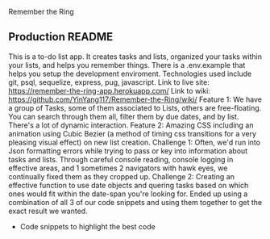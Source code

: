 Remember the Ring


## Production README
This is a to-do list app. It creates tasks and lists, organized your tasks within your lists, and helps you remember things.
There is a .env.example that helps you setup the development enviroment.
Technologies used include git, psql, sequelize, express, pug, javascript.
Link to live site: https://remember-the-ring-app.herokuapp.com/
Link to wiki: https://github.com/YinYang117/Remember-the-Ring/wiki/
Feature 1: We have a group of Tasks, some of them associated to Lists, others are free-floating. You can search through them all, filter them by due dates, and by list. There's a lot of dynamic interaction.
Feature 2: Amazing CSS including an animation using Cubic Bezier (a method of timing css transitions for a very pleasing visual effect) on new list creation.
Challenge 1: Often, we'd run into Json formatting errors while trying to pass or key into information about tasks and lists. Through careful console reading, console logging in effective areas, and 1 sometimes 2 navigators with hawk eyes, we continually fixed them as they cropped up.
Challenge 2: Creating an effective function to use date objects and quering tasks based on which ones would fit within the date-span you're looking for. Ended up using a combination of all 3 of our code snippets and using them together to get the exact result we wanted.
* Code snippets to highlight the best code